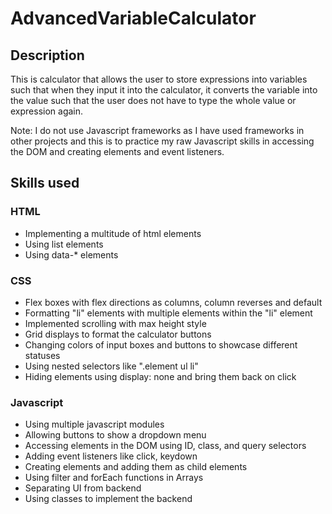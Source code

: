 # AdvancedVariableCalculator

## Description
This is calculator that allows the user to store expressions into variables such that when they input it into the calculator, it converts the variable into the value such that the user does not have to type the whole value or expression again.

Note: I do not use Javascript frameworks as I have used frameworks in other projects and this is to practice my raw Javascript skills in accessing the DOM and creating elements and event listeners.




## Skills used

### HTML
- Implementing a multitude of html elements
- Using list elements
- Using data-* elements


### CSS
- Flex boxes with flex directions as columns, column reverses and default 
- Formatting "li" elements with multiple elements within the "li" element
- Implemented scrolling with max height style
- Grid displays to format the calculator buttons 
- Changing colors of input boxes and buttons to showcase different statuses
- Using nested selectors like ".element ul li"
- Hiding elements using display: none and bring them back on click

### Javascript
- Using multiple javascript modules
- Allowing buttons to show a dropdown menu
- Accessing elements in the DOM using ID, class, and query selectors
- Adding event listeners like click, keydown
- Creating elements and adding them as child elements
- Using filter and forEach functions in Arrays
- Separating UI from backend
- Using classes to implement the backend

